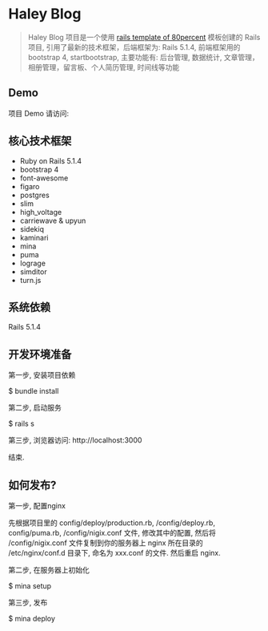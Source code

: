 

# Haley Blog

> Haley Blog 项目是一个使用 [rails template of 80percent](https://github.com/80percent/rails-template) 模板创建的 Rails 项目, 引用了最新的技术框架，后端框架为: Rails 5.1.4, 前端框架用的 bootstrap 4, startbootstrap, 主要功能有: 后台管理, 数据统计, 文章管理，相册管理，留言板、个人简历管理, 时间线等功能

## Demo

项目 Demo 请访问: 

## 核心技术框架

* Ruby on Rails 5.1.4
* bootstrap 4
* font-awesome
* figaro
* postgres
* slim
* high_voltage
* carriewave & upyun
* sidekiq
* kaminari
* mina
* puma
* lograge
* simditor
* turn.js

## 系统依赖

Rails 5.1.4

## 开发环境准备

第一步, 安装项目依赖

$ bundle install

第二步, 启动服务

$ rails s

第三步, 浏览器访问: http://localhost:3000

结束.

## 如何发布?

第一步, 配置nginx

先根据项目里的 config/deploy/production.rb, /config/deploy.rb, config/puma.rb, /config/nigix.conf 文件, 修改其中的配置, 然后将 /config/nigix.conf 文件复制到你的服务器上 nginx 所在目录的 /etc/nginx/conf.d 目录下, 命名为 xxx.conf 的文件. 然后重启 nginx.

第二步, 在服务器上初始化

$ mina setup

第三步, 发布

$ mina deploy






